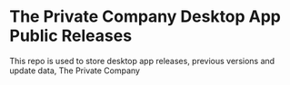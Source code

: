 # The Private Company Desktop App Public Releases
This repo is used to store desktop app releases, previous versions and update data,
The Private Company
